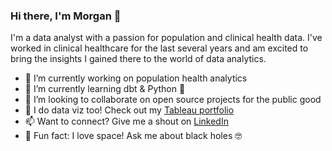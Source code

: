 ### Hi there, I'm Morgan 👋

I'm a data analyst with a passion for population and clinical health data. I've worked in clinical healthcare for the last several years and am excited to bring the insights I gained there to the world of data analytics.

- 🔭 I’m currently working on population health analytics
- 🌱 I’m currently learning dbt & Python 🐍
- 👯 I’m looking to collaborate on open source projects for the public good
- 🎨 I do data viz too! Check out my [Tableau portfolio](https://public.tableau.com/app/profile/morgan5895)
- 📫 Want to connect? Give me a shout on [LinkedIn](https://www.linkedin.com/in/morganturner1/)
- 🚀 Fun fact: I love space! Ask me about black holes 🤓 

<!--
**morgan-turner/morgan-turner** is a ✨ _special_ ✨ repository because its `README.md` (this file) appears on your GitHub profile.

Here are some ideas to get you started:

- 🔭 I’m currently working on ...
- 🌱 I’m currently learning ...
- 👯 I’m looking to collaborate on ...
- 🤔 I’m looking for help with ...
- 💬 Ask me about ...
- 📫 How to reach me: ...
- 😄 Pronouns: ...
- ⚡ Fun fact: ...
-->
